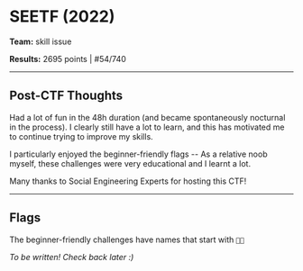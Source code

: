 # SEETF (2022)

**Team:** skill issue

**Results:** 2695 points | #54/740

----

## Post-CTF Thoughts

Had a lot of fun in the 48h duration (and became spontaneously nocturnal in the process). I clearly still have a lot to learn, and this has motivated me to continue trying to improve my skills.

I particularly enjoyed the beginner-friendly flags -- As a relative noob myself, these challenges were very educational and I learnt a lot.

Many thanks to Social Engineering Experts for hosting this CTF!

----

## Flags

The beginner-friendly challenges have names that start with  `🧑‍🎓`

*To be written! Check back later :)*

<!--
### Web

* [🧑‍🎓 Sourceless Guessy Web (Baby Flag)](Web/Sourceless%20Guessy%20Web%20%28Baby%20Flag%29) (100pts)
* [🧑‍🎓 Super Secure Requests Forwarder](Web/Super%20Secure%20Requests%20Forwarder) (100pts)
* [Flag Portal (Flag 1) [unintended solution]](Web/Flag%20Portal%20%28Flag%201%29%20%5Bunintended%20solution%5D) (100pts)

### OSINT

* [Huh Where](OSINT/Huh%20Where) (100pts)
* [Batnet 1](OSINT/Batnet%201) (100pts)
* [Batnet 2 [unintended solution]](OSINT/Batnet%202%20%5Bunintended%20solution%5D) (995pts)

### Forensics

* [🧑‍🎓 Sniffed Traffic](Forensics/Sniffed%20Traffic) (100pts)

### Reverse Engineering

* [🧑‍🎓 BestSoftware](Reverse%20Engineering/BestSoftware) (100pts)

### Pwn

* [🧑‍🎓 4mats](Pwn/4mats) (100pts)
* [🧑‍🎓 Wayyang.py](Pwn/Wayyang.py) (100pts)

## Smart Contract

* [🧑‍🎓 Bonjour](Smart%20Contract/Bonjour) (100pts)

## Miscellaneous

* [🧑‍🎓 Regex101](Miscellaneous/Regex101) (100pts)
-->
